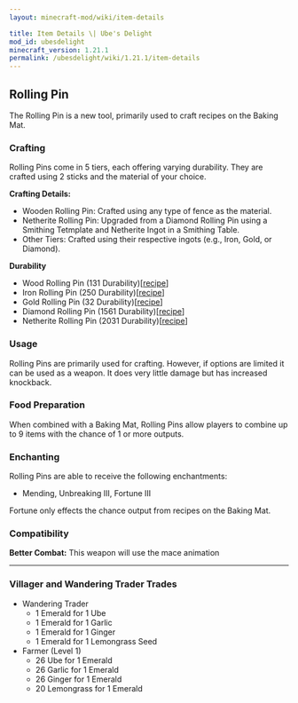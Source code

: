 ```yaml
---
layout: minecraft-mod/wiki/item-details

title: Item Details \| Ube's Delight
mod_id: ubesdelight
minecraft_version: 1.21.1
permalink: /ubesdelight/wiki/1.21.1/item-details
---
```


## Rolling Pin

The Rolling Pin is a new tool, primarily used to craft recipes on the Baking Mat.

### Crafting

Rolling Pins come in 5 tiers, each offering varying durability. They are crafted using 2 sticks and the material of your choice.

**Crafting Details:**
- Wooden Rolling Pin: Crafted using any type of fence as the material.
- Netherite Rolling Pin: Upgraded from a Diamond Rolling Pin using a Smithing Tetmplate and Netherite Ingot in a Smithing Table.
- Other Tiers: Crafted using their respective ingots (e.g., Iron, Gold, or Diamond).

**Durability**
- Wood Rolling Pin (131 Durability)[[recipe](http://chefmooon.github.io/ubesdelight/wiki/1.21.1/recipes#minecraft:crafting_shaped/rolling_pin_wood)]
- Iron Rolling Pin (250 Durability)[[recipe](http://chefmooon.github.io/ubesdelight/wiki/1.21.1/recipes#minecraft:crafting_shaped/rolling_pin_iron)]
- Gold Rolling Pin (32 Durability)[[recipe](http://chefmooon.github.io/ubesdelight/wiki/1.21.1/recipes#minecraft:crafting_shaped/rolling_pin_gold)]
- Diamond Rolling Pin (1561 Durability)[[recipe](http://chefmooon.github.io/ubesdelight/wiki/1.21.1/recipes#minecraft:crafting_shaped/rolling_pin_diamond)]
- Netherite Rolling Pin (2031 Durability)[[recipe](http://chefmooon.github.io/ubesdelight/wiki/1.21.1/recipes#minecraft:smithing_transform/rolling_pin_netherite_smithing)]

### Usage

Rolling Pins are primarily used for crafting. However, if options are limited it can be used as a weapon. It does very little damage but has increased knockback. 

### Food Preparation

When combined with a Baking Mat, Rolling Pins allow players to combine up to 9 items with the chance of 1 or more outputs. 

### Enchanting

Rolling Pins are able to receive the following enchantments:

- Mending, Unbreaking III, Fortune III

Fortune only effects the chance output from recipes on the Baking Mat.

### Compatibility

**Better Combat:** This weapon will use the mace animation

***

### Villager and Wandering Trader Trades
- Wandering Trader
    - 1 Emerald for 1 Ube
    - 1 Emerald for 1 Garlic
    - 1 Emerald for 1 Ginger
    - 1 Emerald for 1 Lemongrass Seed
- Farmer (Level 1)
    - 26 Ube for 1 Emerald
    - 26 Garlic for 1 Emerald
    - 26 Ginger for 1 Emerald
    - 20 Lemongrass for 1 Emerald